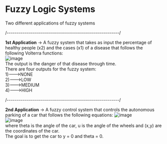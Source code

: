 # Fuzzy Logic Systems

Two different applications of fuzzy systems

/--------------------------------------------------------/

<strong>1st Application</strong> -> A fuzzy system that takes as input the percentage of healthy people (x2) and the cases (x1) of a disease that follows the following Volterra functions:
<br>
![image](https://user-images.githubusercontent.com/95544934/169692546-81ecf70e-9a20-4530-be80-65d4850f4d7c.png)
<br>
The output is the danger of that disease through time.
<br>
There are four outputs for the fuzzy system:
<br>
1)--->NONE
<br>
2)--->LOW
<br>
3)--->MEDIUM
<br>
4)--->HIGH

/--------------------------------------------------------/

<strong>2nd Application</strong> -> A fuzzy control system that controls the autonomous parking of a car that follows the following equations:
![image](https://user-images.githubusercontent.com/95544934/169692606-6cdf5d90-ac30-48c8-8ba8-05eca447e954.png)
<br>
![image](https://user-images.githubusercontent.com/95544934/169692613-9aa93386-5cd3-4608-b2dd-08de7ac7083a.png)
<br>
where theta is the angle of the car, u is the angle of the wheels and (x,y) are the coordinates of the car.
<br>
The goal is to get the car to y = 0 and theta = 0.

